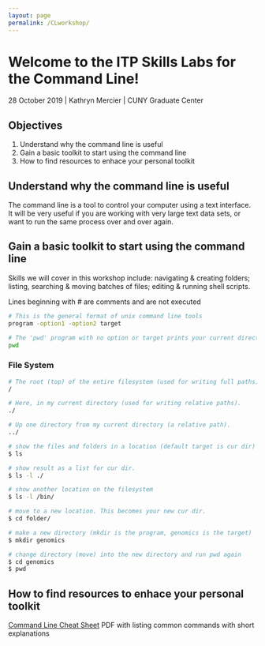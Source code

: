 ```yaml
---
layout: page
permalink: /CLworkshop/
---
```


# Welcome to the ITP Skills Labs for the Command Line!
28 October 2019 \| Kathryn Mercier \| CUNY Graduate Center

## __Objectives__

1. Understand why the command line is useful
2. Gain a basic toolkit to start using the command line
3. How to find resources to enhace your personal toolkit

## Understand why the command line is useful

The command line is a tool to control your computer using a text interface. It will be 
very useful if you are working with very large text data sets, or want to run the same
process over and over again. 

## Gain a basic toolkit to start using the command line

Skills we will cover in this workshop include: navigating & creating folders; 
listing, searching & moving batches of files; editing & running shell scripts. 

Lines beginning with # are comments and are not executed

```bash
# This is the general format of unix command line tools
program -option1 -option2 target
```

```bash
# The 'pwd' program with no option or target prints your current directory
pwd
```

### File System

```bash
# The root (top) of the entire filesystem (used for writing full paths).
/

# Here, in my current directory (used for writing relative paths).
./

# Up one directory from my current directory (a relative path).
../
```

```bash
# show the files and folders in a location (default target is cur dir)
$ ls 

# show result as a list for cur dir.
$ ls -l ./

# show another location on the filesystem
$ ls -l /bin/

# move to a new location. This becomes your new cur dir.
$ cd folder/
```
```bash
# make a new directory (mkdir is the program, genomics is the target)
$ mkdir genomics

# change directory (move) into the new directory and run pwd again
$ cd genomics
$ pwd
```

## How to find resources to enhace your personal toolkit

[Command Line Cheat Sheet](https://www.git-tower.com/blog/command-line-cheat-sheet/) PDF with listing common commands with short explanations


